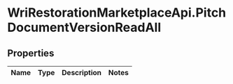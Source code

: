 # WriRestorationMarketplaceApi.PitchDocumentVersionReadAll

## Properties
Name | Type | Description | Notes
------------ | ------------- | ------------- | -------------


